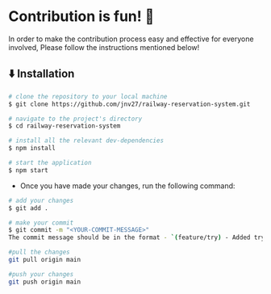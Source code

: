 # Contribution is fun! :green_heart:

In order to make the contribution
process easy and effective for everyone involved, Please follow the instructions mentioned below!

## :arrow_down: Installation


```bash
# clone the repository to your local machine
$ git clone https://github.com/jnv27/railway-reservation-system.git

# navigate to the project's directory
$ cd railway-reservation-system

# install all the relevant dev-dependencies
$ npm install

# start the application
$ npm start
```

- Once you have made your changes, run the following command:

```bash
# add your changes
$ git add .

# make your commit
$ git commit -m "<YOUR-COMMIT-MESSAGE>"
The commit message should be in the format - `(feature/try) - Added try component`

#pull the changes
git pull origin main

#push your changes
git push origin main
```

